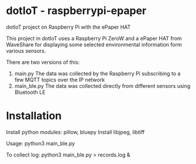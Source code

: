 # dotIoT - raspberrypi-epaper
dotIoT project on Raspberry Pi with the ePaper HAT

This project in dotIoT uses a Raspberry Pi ZeroW and a ePaper HAT from WaveShare for displaying some selected environmental information form various sensors.

There are two versions of this:
1. main.py The data was collected by the Raspberry Pi subscribing to a few MQTT topics over the IP network
2. main_ble.py The data was collected directly from different sensors using Bluetooth LE

Installation
============

Install python modules: pillow, bluepy
Install libjpeg, libtiff

Usage:
python3 main_ble.py

To collect log:
python3 main_ble.py > records.log &

